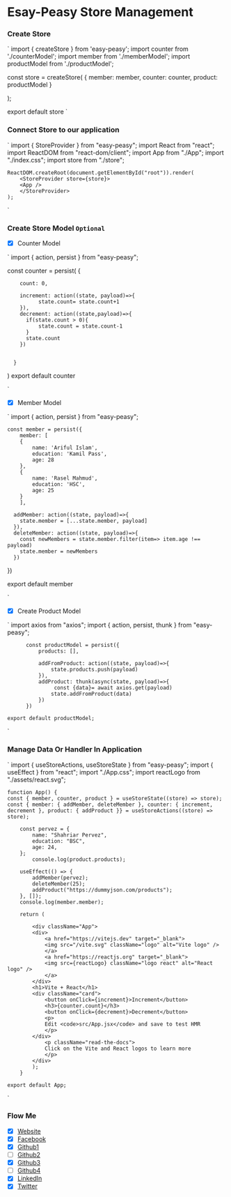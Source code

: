 # Esay-Peasy Store Management

### Create Store

`
import { createStore } from 'easy-peasy';
import counter from './counterModel';
import member from './memberModel';
import productModel from './productModel';

const store = createStore(
{
member: member,
counter: counter,
product: productModel
}

);

export default store
`

### Connect Store to our application

`
import { StoreProvider } from "easy-peasy";
import React from "react";
import ReactDOM from "react-dom/client";
import App from "./App";
import "./index.css";
import store from "./store";

    ReactDOM.createRoot(document.getElementById("root")).render(
        <StoreProvider store={store}>
        <App />
        </StoreProvider>
    );

`

### Create Store Model `Optional`

- [x] Counter Model

`
import { action, persist } from "easy-peasy";

const counter = persist(
{

        count: 0,

        increment: action((state, payload)=>{
              state.count= state.count+1
        }),
        decrement: action((state,payload)=>{
          if(state.count > 0){
              state.count = state.count-1
          }
          state.count
        })


      }

)
export default counter

`

- [x] Member Model

`
import { action, persist } from "easy-peasy";

    const member = persist({
        member: [
        {
            name: 'Ariful Islam',
            education: 'Kamil Pass',
            age: 28
        },
        {
            name: 'Rasel Mahmud',
            education: 'HSC',
            age: 25
        }
        ],

      addMember: action((state, payload)=>{
        state.member = [...state.member, payload]
      }),
      deleteMember: action((state, payload)=>{
        const newMembers = state.member.filter(item=> item.age !== payload)
        state.member = newMembers
      })

})

export default member

`

- [x] Create Product Model

`
import axios from "axios";
import { action, persist, thunk } from "easy-peasy";

          const productModel = persist({
              products: [],

              addFromProduct: action((state, payload)=>{
                  state.products.push(payload)
              }),
              addProduct: thunk(async(state, payload)=>{
                   const {data}= await axios.get(payload)
                  state.addFromProduct(data)
              })
          })

    export default productModel;

`

### Manage Data Or Handler In Application

`
import { useStoreActions, useStoreState } from "easy-peasy";
import { useEffect } from "react";
import "./App.css";
import reactLogo from "./assets/react.svg";

    function App() {
    const { member, counter, product } = useStoreState((store) => store);
    const { member: { addMember, deleteMember }, counter: { increment, decrement }, product: { addProduct }} = useStoreActions((store) => store);

        const pervez = {
            name: "Shahriar Pervez",
            education: "BSC",
            age: 24,
        };
            console.log(product.products);

        useEffect(() => {
            addMember(pervez);
            deleteMember(25);
            addProduct("https://dummyjson.com/products");
        }, []);
        console.log(member.member);

        return (

            <div className="App">
            <div>
                <a href="https://vitejs.dev" target="_blank">
                <img src="/vite.svg" className="logo" alt="Vite logo" />
                </a>
                <a href="https://reactjs.org" target="_blank">
                <img src={reactLogo} className="logo react" alt="React logo" />
                </a>
            </div>
            <h1>Vite + React</h1>
            <div className="card">
                <button onClick={increment}>Increment</button>
                <h3>{counter.count}</h3>
                <button onClick={decrement}>Decrement</button>
                <p>
                Edit <code>src/App.jsx</code> and save to test HMR
                </p>
            </div>
                <p className="read-the-docs">
                Click on the Vite and React logos to learn more
                </p>
            </div>
            );
        }

    export default App;

`

### Flow Me

- [x] [Website](http://ariful-islam66.web.app/)
- [x] [Facebook](https://www.facebook.com/Ariful4082/)
- [x] [Github1](https://github.com/ariful4082)
- [ ] [Github2](https://github.com/ariful4966)
- [x] [Github3](https://github.com/nodeAriful)
- [ ] [Github4](https://github.com/ariful4900)
- [x] [LinkedIn](https://www.linkedin.com/in/ariful-islam0/)
- [x] [Twitter](https://twitter.com/ariful4082)
